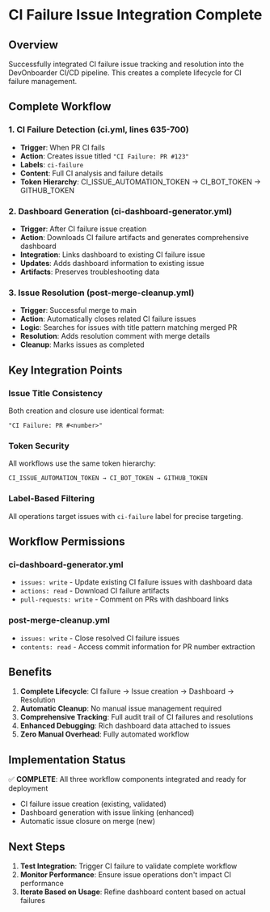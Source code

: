 # CI Failure Issue Integration Complete

## Overview

Successfully integrated CI failure issue tracking and resolution into the DevOnboarder CI/CD pipeline. This creates a complete lifecycle for CI failure management.

## Complete Workflow

### 1. CI Failure Detection (ci.yml, lines 635-700)

- **Trigger**: When PR CI fails
- **Action**: Creates issue titled `"CI Failure: PR #123"`
- **Labels**: `ci-failure`
- **Content**: Full CI analysis and failure details
- **Token Hierarchy**: CI_ISSUE_AUTOMATION_TOKEN → CI_BOT_TOKEN → GITHUB_TOKEN

### 2. Dashboard Generation (ci-dashboard-generator.yml)

- **Trigger**: After CI failure issue creation
- **Action**: Downloads CI failure artifacts and generates comprehensive dashboard
- **Integration**: Links dashboard to existing CI failure issue
- **Updates**: Adds dashboard information to existing issue
- **Artifacts**: Preserves troubleshooting data

### 3. Issue Resolution (post-merge-cleanup.yml)

- **Trigger**: Successful merge to main
- **Action**: Automatically closes related CI failure issues
- **Logic**: Searches for issues with title pattern matching merged PR
- **Resolution**: Adds resolution comment with merge details
- **Cleanup**: Marks issues as completed

## Key Integration Points

### Issue Title Consistency

Both creation and closure use identical format:

```text
"CI Failure: PR #<number>"
```

### Token Security

All workflows use the same token hierarchy:

```text
CI_ISSUE_AUTOMATION_TOKEN → CI_BOT_TOKEN → GITHUB_TOKEN
```

### Label-Based Filtering

All operations target issues with `ci-failure` label for precise targeting.

## Workflow Permissions

### ci-dashboard-generator.yml

- `issues: write` - Update existing CI failure issues with dashboard data
- `actions: read` - Download CI failure artifacts
- `pull-requests: write` - Comment on PRs with dashboard links

### post-merge-cleanup.yml

- `issues: write` - Close resolved CI failure issues
- `contents: read` - Access commit information for PR number extraction

## Benefits

1. **Complete Lifecycle**: CI failure → Issue creation → Dashboard → Resolution
2. **Automatic Cleanup**: No manual issue management required
3. **Comprehensive Tracking**: Full audit trail of CI failures and resolutions
4. **Enhanced Debugging**: Rich dashboard data attached to issues
5. **Zero Manual Overhead**: Fully automated workflow

## Implementation Status

✅ **COMPLETE**: All three workflow components integrated and ready for deployment

- CI failure issue creation (existing, validated)
- Dashboard generation with issue linking (enhanced)
- Automatic issue closure on merge (new)

## Next Steps

1. **Test Integration**: Trigger CI failure to validate complete workflow
2. **Monitor Performance**: Ensure issue operations don't impact CI performance
3. **Iterate Based on Usage**: Refine dashboard content based on actual failures
